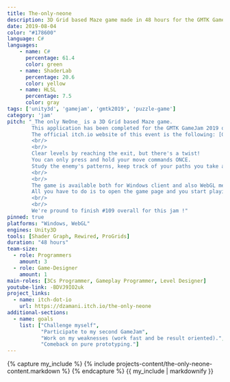 ```yaml
---
title: The-only-neone
description: 3D Grid based Maze game made in 48 hours for the GMTK GameJam 2019
date: 2019-08-04
color: "#178600"
language: C#
languages:
    - name: C#
      percentage: 61.4
      color: green
    - name: ShaderLab
      percentage: 20.6
      color: yellow
    - name: HLSL
      percentage: 7.5
      color: gray
tags: ['unity3d', 'gamejam', 'gmtk2019', 'puzzle-game']
category: 'jam'
pitch: "_The only NeOne_ is a 3D Grid based Maze game. 
        This application has been completed for the GMTK GameJam 2019 organized by Mark Brown. 
        The official itch.io website of this event is the following: [GMTK GameJam 2019](https://itch.io/jam/gmtk-2019).
        <br/>
        <br/>
        Clear levels by reaching the exit, but there's a twist! 
        You can only press and hold your move commands ONCE. 
        Study the enemy's patterns, keep track of your paths you take and figure out how to reach the exit! 
        <br/>
        <br/>
        The game is available both for Windows client and also WebGL meaning you don't need to download anything. 
        All you have to do is to open the game page and you start playing our game !
        <br/>
        <br/>
        We're pround to finish #109 overall for this jam !"
pinned: true
platforms: "Windows, WebGL"
engines: Unity3D
tools: [Shader Graph, Rewired, ProGrids]
duration: "48 hours"
team-size:
  - role: Programmers
    amount: 3
  - role: Game-Designer
    amount: 1
main-roles: [3Cs Programmer, Gameplay Programmer, Level Designer]
youtube-link: -BDVJ9IO2uk
project_links:
  - name: itch-dot-io
    url: https://dzamani.itch.io/the-only-neone
additional-sections:
  - name: goals
    list: ["Challenge myself",
           "Participate to my second GameJam",
           "Work on my weaknesses (work fast and be result oriented).",
           "Comeback on pure prototyping."]
---
```


<!---
Gregoire Boiron <gregoire.boiron@gmail.com>
Copyright (c) 2018-2019 Gregoire Boiron  All Rights Reserved.
--->

{% capture my_include %}
{% include projects-content/the-only-neone-content.markdown %}
{% endcapture %}
{{ my_include | markdownify }}
